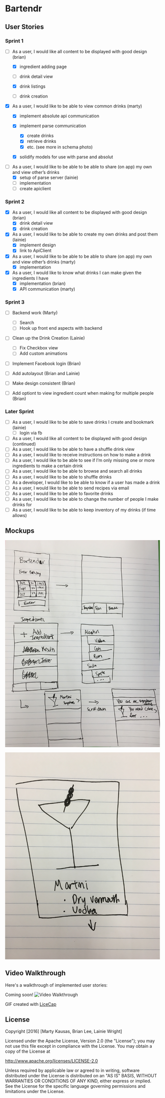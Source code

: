 # Bartendr 

## User Stories

### Sprint 1
- [ ] As a user, I would like all content to be displayed with good design (brian)
    - [X] ingredient adding page 
    - [ ] drink detail view 
    - [X] drink listings 
    - [ ] drink creation


- [X] As a user, I would like to be able to view common drinks (marty)
    - [X] implement absolute api communication
    - [X] implement parse communication
        - [X] create drinks
        - [X] retrieve drinks
        - [X] etc. (see more in schema photo)
    - [X] solidify models for use with parse and absolut



- [ ] As a user, I would like to be able to be able to share (on app) my own and view other’s drinks
    - [X] setup of parse server (lainie) 
    - [ ] implementation 
    - [ ] create apiclient

### Sprint 2
- [X] As a user, I would like all content to be displayed with good design (brian)
    - [X] drink detail view 
    - [X] drink creation

- [X] As a user, I would like to be able to create my own drinks and post them (lainie)
    - [X] implement design
    - [X] link to ApiClient

- [X] As a user, I would like to be able to be able to share (on app) my own and view other’s drinks (marty)
    - [X] implementation 

- [X] As a user, I would like to know what drinks I can make given the ingredients I have
    - [X] implementation (brian)
    - [X] API communication (marty)

### Sprint 3 
- [ ] Backend work (Marty)  
    - [ ] Search
    - [ ] Hook up front end aspects with backend

- [ ] Clean up the Drink Creation (Lainie)
	- [ ] Fix Checkbox view
	- [ ] Add custom animations

- [ ] Implement Facebook login (Brian)
- [ ] Add autolayout (Brian and Lainie) 
- [ ] Make design consistent (Brian)
- [ ] Add optiont to view ingredient count when making for multiple people (Brian)


### Later Sprint 

- [ ] As a user, I would like to be able to save drinks I create and bookmark (lainie) 
    - [ ] login via fb

- [ ] As a user, I would like all content to be displayed with good design (continued)
- [ ] As a user, I would like to be able to have a shuffle drink view
- [ ] As a user, I would like to receive instructions on how to make a drink
- [ ] As a user, I would like to be able to see if I’m only missing one or more ingredients to make a certain drink
- [ ] As a user, I would like to be able to browse and search all drinks
- [ ] As a user, I would like to be able to shuffle drinks 
- [ ] As a developer, I would like to be able to know if a user has made a drink
- [ ] As a user, I would like to be able to send recipes via email
- [ ] As a user, I would like to be able to favorite drinks
- [ ] As a user, I would like to be able to change the number of people I make drinks for
- [ ] As a user, I would like to be able to keep inventory of my drinks (if time allows)

## Mockups

![alt tag](https://raw.githubusercontent.com/FoodForThought4/Bartender/master/mockups/full_wireframe.JPG "Mockup Image 1") 

![alt tag](https://raw.githubusercontent.com/FoodForThought4/Bartender/master/mockups/single_drink.JPG "Mockup Image 2") 

## Video Walkthrough 

Here's a walkthrough of implemented user stories:

Coming soon!
<img src='https://dl.dropboxusercontent.com/u/30186985/bartendr%20recording.gif' title='Video Walkthrough' width='' alt='Video Walkthrough' />

GIF created with [LiceCap](http://www.cockos.com/licecap/)

## License

Copyright [2016] [Marty Kausas, Brian Lee, Lainie Wright]

Licensed under the Apache License, Version 2.0 (the "License");
you may not use this file except in compliance with the License.
You may obtain a copy of the License at

http://www.apache.org/licenses/LICENSE-2.0

Unless required by applicable law or agreed to in writing, software
distributed under the License is distributed on an "AS IS" BASIS,
WITHOUT WARRANTIES OR CONDITIONS OF ANY KIND, either express or implied.
See the License for the specific language governing permissions and
limitations under the License.
